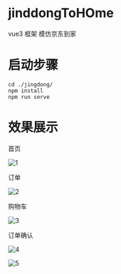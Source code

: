 # jinddongToHOme
vue3 框架  模仿京东到家

# 启动步骤
```
cd ./jingdong/
npm install
npm run serve
```

# 效果展示
首页

![1](https://wx1.sinaimg.cn/mw2000/007slE0nly1gygtl3zhqgj30ap0mrtek.jpg)

订单

![2](https://wx3.sinaimg.cn/mw2000/007slE0nly1gygtlkpx4hj30al0mm0ws.jpg)

购物车

![3](https://wx1.sinaimg.cn/mw2000/007slE0nly1gygtltm8bsj30ah0mpwhc.jpg)

订单确认

![4](https://wx3.sinaimg.cn/mw2000/007slE0nly1gygtnvkgoqj30ak0mq0vc.jpg)


![5](https://wx2.sinaimg.cn/mw2000/007slE0nly1gygto3ia05j30ai0mpdgq.jpg)

